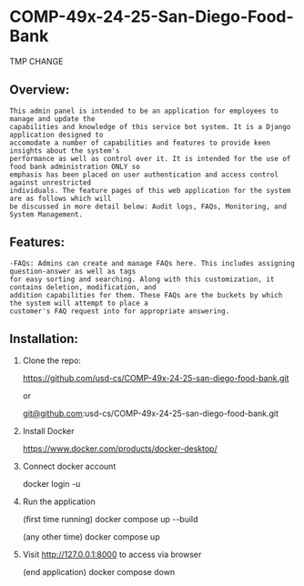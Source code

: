 # COMP-49x-24-25-San-Diego-Food-Bank
TMP CHANGE
## Overview:
    This admin panel is intended to be an application for employees to manage and update the
    capabilities and knowledge of this service bot system. It is a Django application designed to
    accomodate a number of capabilities and features to provide keen insights about the system's
    performance as well as control over it. It is intended for the use of food bank administration ONLY so
    emphasis has been placed on user authentication and access control against unrestricted
    individuals. The feature pages of this web application for the system are as follows which will 
    be discussed in more detail below: Audit logs, FAQs, Monitoring, and System Management.

## Features:

    -FAQs: Admins can create and manage FAQs here. This includes assigning question-answer as well as tags
    for easy sorting and searching. Along with this customization, it contains deletion, modification, and 
    addition capabilities for them. These FAQs are the buckets by which the system will attempt to place a 
    customer's FAQ request into for appropriate answering.

## Installation:

1. Clone the repo:
   
   https://github.com/usd-cs/COMP-49x-24-25-san-diego-food-bank.git

   or
   
   git@github.com:usd-cs/COMP-49x-24-25-san-diego-food-bank.git

2. Install Docker
   
   https://www.docker.com/products/docker-desktop/

3. Connect docker account

   docker login -u <username>

4. Run the application

   (first time running) docker compose up --build

   (any other time) docker compose up

7. Visit http://127.0.0.1:8000 to access via browser

   (end application) docker compose down
    
